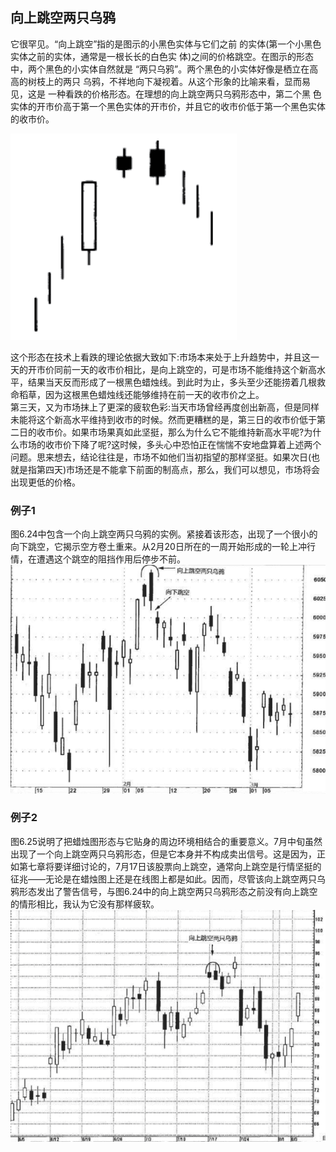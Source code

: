 ## 向上跳空两只乌鸦
它很罕见。“向上跳空”指的是图示的小黑色实体与它们之前 的实体(第一个小黑色实体之前的实体，通常是一根长长的白色实 体)之间的价格跳空。在图示的形态中，两个黑色的小实体自然就是 “两只乌鸦”。两个黑色的小实体好像是栖立在高高的树枝上的两只 乌鸦，不祥地向下凝视着。从这个形象的比喻来看，显而易见，这是 一种看跌的价格形态。在理想的向上跳空两只乌鸦形态中，第二个黑 色实体的开市价高于第一个黑色实体的开市价，并且它的收市价低于第一个黑色实体的收市价。

![alt text](img/15-向上跳空两只乌鸦.png)

这个形态在技术上看跌的理论依据大致如下:市场本来处于上升趋势中，并且这一天的开市价同前一天的收市价相比，是向上跳空的，可是市场不能维持这个新高水平，结果当天反而形成了一根黑色蜡烛线。到此时为止，多头至少还能捞着几根救命稻草，因为这根黑色蜡烛线还能够维持在前一天的收市价之上。<br/>
第三天，又为市场抹上了更深的疲软色彩:当天市场曾经再度创出新高，但是同样未能将这个新高水平维持到收市的时候。然而更糟糕的是，第三日的收市价低于第二日的收市价。如果市场果真如此坚挺，那么为什么它不能维持新高水平呢?为什么市场的收市价下降了呢?这时候，多头心中恐怕正在惴惴不安地盘算着上述两个问题。思来想去，结论往往是，市场不如他们当初指望的那样坚挺。如果次日(也就是指第四天)市场还是不能拿下前面的制高点，那么，我们可以想见，市场将会出现更低的价格。

### 例子1
图6.24中包含一个向上跳空两只乌鸦的实例。紧接着该形态，出现了一个很小的向下跳空，它揭示空方卷土重来。从2月20日所在的一周开始形成的一轮上冲行情，在遭遇这个跳空的阻挡作用后停步不前。
![alt text](img/15-向上跳空两只乌鸦2.png)

### 例子2
图6.25说明了把蜡烛图形态与它贴身的周边环境相结合的重要意义。7月中旬虽然出现了一个向上跳空两只乌鸦形态，但是它本身并不构成卖出信号。这是因为，正如第七章将要详细讨论的，7月17日该股票向上跳空，通常向上跳空是行情坚挺的征兆——无论是在蜡烛图上还是在线图上都是如此。因而，尽管该向上跳空两只乌鸦形态发出了警告信号，与图6.24中的向上跳空两只乌鸦形态之前没有向上跳空的情形相比，我认为它没有那样疲软。
![alt text](img/15-向上跳空两只乌鸦3.png)